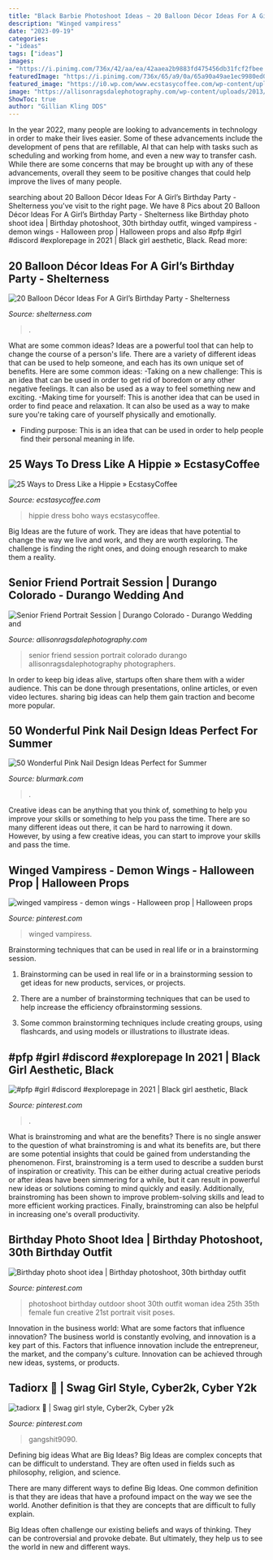 ```yaml
---
title: "Black Barbie Photoshoot Ideas ~ 20 Balloon Décor Ideas For A Girl’s Birthday Party"
description: "Winged vampiress"
date: "2023-09-19"
categories:
- "ideas"
tags: ["ideas"]
images:
- "https://i.pinimg.com/736x/42/aa/ea/42aaea2b9883fd475456db31fcf2fbee.jpg"
featuredImage: "https://i.pinimg.com/736x/65/a9/0a/65a90a49ae1ec9980ed089ac113b122d--halloween-prop-halloween-costumes.jpg"
featured_image: "https://i0.wp.com/www.ecstasycoffee.com/wp-content/uploads/2016/10/Womens-Boho-Fashion-Boutique.jpg?resize=474%2C711"
image: "https://allisonragsdalephotography.com/wp-content/uploads/2013/07/allisonragsdalephotography-5355.jpg"
ShowToc: true
author: "Gillian Kling DDS"
---
```



In the year 2022, many people are looking to advancements in technology in order to make their lives easier. Some of these advancements include the development of pens that are refillable, AI that can help with tasks such as scheduling and working from home, and even a new way to transfer cash. While there are some concerns that may be brought up with any of these advancements, overall they seem to be positive changes that could help improve the lives of many people.

	

		
searching about 20 Balloon Décor Ideas For A Girl’s Birthday Party - Shelterness you've visit to the right page. We have 8 Pics about 20 Balloon Décor Ideas For A Girl’s Birthday Party - Shelterness like Birthday photo shoot idea | Birthday photoshoot, 30th birthday outfit, winged vampiress - demon wings - Halloween prop | Halloween props and also #pfp #girl #discord #explorepage in 2021 | Black girl aesthetic, Black. Read more:
		
    
## 20 Balloon Décor Ideas For A Girl’s Birthday Party - Shelterness

<img loading=lazy src="https://i.shelterness.com/2017/03/04-gold-30-balloons-to-take-a-memorable-picture.jpg" onerror="this.onerror=null;this.src='https://tse4.mm.bing.net/th?id=OIP.0AdF-slZXcbRIhJWyOkpQQHaJ4&amp;pid=15.1';" alt="20 Balloon Décor Ideas For A Girl’s Birthday Party - Shelterness">

_Source: shelterness.com_

>. 

	

What are some common ideas?
Ideas are a powerful tool that can help to change the course of a person's life. There are a variety of different ideas that can be used to help someone, and each has its own unique set of benefits. Here are some common ideas: 
-Taking on a new challenge: This is an idea that can be used in order to get rid of boredom or any other negative feelings. It can also be used as a way to feel something new and exciting. 
-Making time for yourself: This is another idea that can be used in order to find peace and relaxation. It can also be used as a way to make sure you're taking care of yourself physically and emotionally. 
- Finding purpose: This is an idea that can be used in order to help people find their personal meaning in life.

    
## 25 Ways To Dress Like A Hippie » EcstasyCoffee

<img loading=lazy src="https://i0.wp.com/www.ecstasycoffee.com/wp-content/uploads/2016/10/Womens-Boho-Fashion-Boutique.jpg?resize=474%2C711" onerror="this.onerror=null;this.src='https://tse1.mm.bing.net/th?id=OIP._SSx-NCM_gujnQsZlfukOwAAAA&amp;pid=15.1';" alt="25 Ways to Dress Like a Hippie » EcstasyCoffee">

_Source: ecstasycoffee.com_

>hippie dress boho ways ecstasycoffee. 

	

Big Ideas are the future of work. They are ideas that have potential to change the way we live and work, and they are worth exploring. The challenge is finding the right ones, and doing enough research to make them a reality.

    
## Senior Friend Portrait Session | Durango Colorado - Durango Wedding And

<img loading=lazy src="https://allisonragsdalephotography.com/wp-content/uploads/2013/07/allisonragsdalephotography-5355.jpg" onerror="this.onerror=null;this.src='https://tse3.mm.bing.net/th?id=OIP.4eb-WnbQ1F1wM5j1Z746lwHaE7&amp;pid=15.1';" alt="Senior Friend Portrait Session | Durango Colorado - Durango Wedding and">

_Source: allisonragsdalephotography.com_

>senior friend session portrait colorado durango allisonragsdalephotography photographers. 

	

In order to keep big ideas alive, startups often share them with a wider audience. This can be done through presentations, online articles, or even video lectures. sharing big ideas can help them gain traction and become more popular.

    
## 50 Wonderful Pink Nail Design Ideas Perfect For Summer

<img loading=lazy src="https://www.blurmark.com/wp-content/uploads/2017/04/Pink-Glitter-Square-Nails.jpg" onerror="this.onerror=null;this.src='https://tse3.mm.bing.net/th?id=OIP.loFrelGOXINxq_krc6L3AAHaHa&amp;pid=15.1';" alt="50 Wonderful Pink Nail Design Ideas Perfect for Summer">

_Source: blurmark.com_

>. 

	

Creative ideas can be anything that you think of, something to help you improve your skills or something to help you pass the time. There are so many different ideas out there, it can be hard to narrowing it down. However, by using a few creative ideas, you can start to improve your skills and pass the time.

    
## Winged Vampiress - Demon Wings - Halloween Prop | Halloween Props

<img loading=lazy src="https://i.pinimg.com/736x/65/a9/0a/65a90a49ae1ec9980ed089ac113b122d--halloween-prop-halloween-costumes.jpg" onerror="this.onerror=null;this.src='https://tse3.mm.bing.net/th?id=OIP.-gPdeFCn_ldwM3l9hNEGuwHaJ4&amp;pid=15.1';" alt="winged vampiress - demon wings - Halloween prop | Halloween props">

_Source: pinterest.com_

>winged vampiress. 

	

Brainstorming techniques that can be used in real life or in a brainstorming session.
1. Brainstorming can be used in real life or in a brainstorming session to get ideas for new products, services, or projects.
2. There are a number of brainstorming techniques that can be used to help increase the efficiency ofbrainstorming sessions.

3. Some common brainstorming techniques include creating groups, using flashcards, and using models or illustrations to illustrate ideas.

    
## #pfp #girl #discord #explorepage In 2021 | Black Girl Aesthetic, Black

<img loading=lazy src="https://i.pinimg.com/736x/52/27/33/5227333fd11d40abc9a757d6cf1003d1.jpg" onerror="this.onerror=null;this.src='https://tse2.mm.bing.net/th?id=OIP.94CkmE2BGk-5qdtvSYUPNQHaNK&amp;pid=15.1';" alt="#pfp #girl #discord #explorepage in 2021 | Black girl aesthetic, Black">

_Source: pinterest.com_

>. 

	

What is brainstroming and what are the benefits?
There is no single answer to the question of what brainstroming is and what its benefits are, but there are some potential insights that could be gained from understanding the phenomenon. First, brainstroming is a term used to describe a sudden burst of inspiration or creativity. This can be either during actual creative periods or after ideas have been simmering for a while, but it can result in powerful new ideas or solutions coming to mind quickly and easily. Additionally, brainstroming has been shown to improve problem-solving skills and lead to more efficient working practices. Finally, brainstroming can also be helpful in increasing one's overall productivity.

    
## Birthday Photo Shoot Idea | Birthday Photoshoot, 30th Birthday Outfit

<img loading=lazy src="https://i.pinimg.com/736x/42/aa/ea/42aaea2b9883fd475456db31fcf2fbee.jpg" onerror="this.onerror=null;this.src='https://tse3.mm.bing.net/th?id=OIP.NyqB1XMUVPtDO_nfQxiD8gHaI1&amp;pid=15.1';" alt="Birthday photo shoot idea | Birthday photoshoot, 30th birthday outfit">

_Source: pinterest.com_

>photoshoot birthday outdoor shoot 30th outfit woman idea 25th 35th female fun creative 21st portrait visit poses. 

	

Innovation in the business world: What are some factors that influence innovation?
The business world is constantly evolving, and innovation is a key part of this. Factors that influence innovation include the entrepreneur, the market, and the company's culture. Innovation can be achieved through new ideas, systems, or products.

    
## Tadiorx 🦋 | Swag Girl Style, Cyber2k, Cyber Y2k

<img loading=lazy src="https://i.pinimg.com/736x/d3/86/81/d38681bd26c9298f3be8abadf6a5575b.jpg" onerror="this.onerror=null;this.src='https://tse3.mm.bing.net/th?id=OIP.sEBDBY3Ui3B9BZ594PK6yQHaHM&amp;pid=15.1';" alt="tadiorx 🦋 | Swag girl style, Cyber2k, Cyber y2k">

_Source: pinterest.com_

>gangshit9090. 

	

Defining big ideas
What are Big Ideas?
Big Ideas are complex concepts that can be difficult to understand. They are often used in fields such as philosophy, religion, and science.

There are many different ways to define Big Ideas. One common definition is that they are ideas that have a profound impact on the way we see the world. Another definition is that they are concepts that are difficult to fully explain.

Big Ideas often challenge our existing beliefs and ways of thinking. They can be controversial and provoke debate. But ultimately, they help us to see the world in new and different ways.


